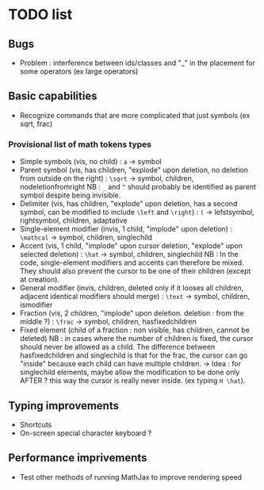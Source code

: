 # TODO list

## Bugs
- Problem : interference between ids/classes and "_" in the placement for some operators (ex large operators)

## Basic capabilities
- Recognize commands that are more complicated that just symbols (ex sqrt, frac)

### Provisional list of math tokens types
- Simple symbols (vis, no child) : `a` -> symbol
- Parent symbol (vis, has children, "explode" upon deletion, no deletion from outside on the right) : `\sqrt` -> symbol, children, nodeletionfromright
NB : `_` and `^` should probably be identified as parent symbol despite being invisible.
- Delimiter (vis, has children, "explode" upon deletion, has a second symbol, can be modified to include `\left` and `\right`) : `(` -> lefstsymbol, rightsymbol, children, adaptative
- Single-element modifier (invis, 1 child, "implode" upon deletion) : `\mathcal` -> symbol, children, singlechild
- Accent (vis, 1 child, "implode" upon cursor deletion, "explode" upon selected deletion) : `\hat` -> symbol, children, singlechild
NB : In the code, single-element modifiers and accents can therefore be mixed. They should also prevent the cursor to be one of their children (except at creation).
- General modifier (invis, children, deleted only if it looses all children, adjacent identical modifiers should merge) : `\text` -> symbol, children, ismodifier
- Fraction (vis, 2 children, "implode" upon deletion. deletion : from the middle ?) : `\frac` -> symbol, children, hasfixedchildren
- Fixed element (child of a fraction : non visible, has children, cannot be deleted)
NB : in cases where the number of children is fixed, the cursor should never be allowed as a child. The difference between hasfixedchildren and singlechild is that for the frac, the cursor can go "inside" because each child can have multiple children.
-> Idea : for singlechild elements, maybe allow the modification to be done only AFTER ? this way the cursor is really never inside. (ex typing `H \hat`).

## Typing improvements
- Shortcuts
- On-screen special character keyboard ?

## Performance imprivements
- Test other methods of running MathJax to improve rendering speed